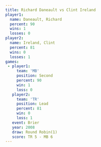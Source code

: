 ```yaml
---
title: Richard Daneault vs Clint Ireland
player1:                 
  name: Daneault, Richard
  percent: 90            
  wins: 1                
  losses: 0              
player2:                 
  name: Ireland, Clint   
  percent: 81            
  wins: 0                
  losses: 1              
games:
 - player1:          
     team: 'MB'      
     position: Second
     percent: 90     
     win: 1          
     loss: 0         
   player2:        
     team: 'TR'    
     position: Lead
     percent: 81   
     win: 0        
     loss: 1       
   event: Brier        
   year: 2008          
   draw: Round Robin(1)
   score: TR 5 - MB 6  
---
```

